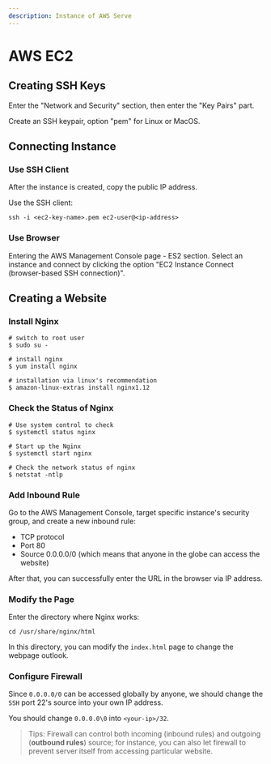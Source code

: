 ```yaml
---
description: Instance of AWS Serve
---
```


# AWS EC2

## Creating SSH Keys

Enter the "Network and Security" section, then enter the "Key Pairs" part.

Create an SSH keypair, option "pem" for Linux or MacOS.

## Connecting Instance

### Use SSH Client

After the instance is created, copy the public IP address.

 Use the SSH client:

```text
ssh -i <ec2-key-name>.pem ec2-user@<ip-address>
```

### Use Browser

Entering the AWS Management Console page - ES2 section. Select an instance and connect by clicking the option "EC2 Instance Connect \(browser-based SSH connection\)".

## Creating a Website

### Install Nginx

```text
# switch to root user
$ sudo su -

# install nginx
$ yum install nginx

# installation via linux's recommendation
$ amazon-linux-extras install nginx1.12
```

### Check the Status of Nginx

```text
# Use system control to check
$ systemctl status nginx

# Start up the Nginx
$ systemctl start nginx

# Check the network status of nginx
$ netstat -ntlp
```

### Add Inbound Rule

Go to the AWS Management Console, target specific instance's security group, and create a new inbound rule:

* TCP protocol
* Port 80
* Source 0.0.0.0/0 \(which means that anyone in the globe can access the website\)

After that, you can successfully enter the URL in the browser via IP address.

### Modify the Page

Enter the directory where Nginx works:

```text
cd /usr/share/nginx/html
```

In this directory, you can modify the `index.html` page to change the webpage outlook.

### Configure Firewall

Since `0.0.0.0/0` can be accessed globally by anyone, we should change the `SSH` port 22's source into your own IP address.

You should change `0.0.0.0\0` into `<your-ip>/32`.

> Tips: Firewall can control both incoming \(inbound rules\) and outgoing \(**outbound rules**\) source; for instance, you can also let firewall to prevent server itself from accessing particular website.

